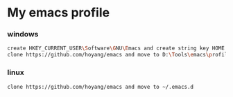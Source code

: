 # My emacs profile

### windows
```bash
create HKEY_CURRENT_USER\Software\GNU\Emacs and create string key HOME with value D:\Tools\emacs\profile
clone https://github.com/hoyang/emacs and move to D:\Tools\emacs\profile\.emacs.d
```

### linux
```bash
clone https://github.com/hoyang/emacs and move to ~/.emacs.d
```
